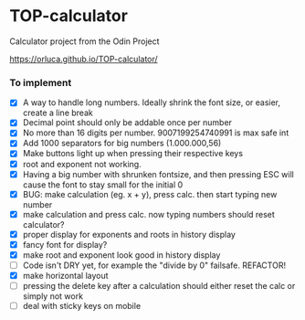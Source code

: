 # TOP-calculator

Calculator project from the Odin Project

https://orluca.github.io/TOP-calculator/

### To implement

- [x] A way to handle long numbers. Ideally shrink the font size, or easier, create a line break
- [x] Decimal point should only be addable once per number
- [x] No more than 16 digits per number. 9007199254740991 is max safe int
- [x] Add 1000 separators for big numbers (1.000.000,56)
- [x] Make buttons light up when pressing their respective keys
- [x] root and exponent not working.
- [x] Having a big number with shrunken fontsize, and then pressing ESC will cause the font to stay small for
      the initial 0
- [x] BUG: make calculation (eg. x + y), press calc. then start typing new number
- [x] make calculation and press calc. now typing numbers should reset calculator?
- [x] proper display for exponents and roots in history display
- [x] fancy font for display?
- [x] make root and exponent look good in history display
- [ ] Code isn't DRY yet, for example the "divide by 0" failsafe. REFACTOR!
- [x] make horizontal layout
- [ ] pressing the delete key after a calculation should either reset the calc or simply not work
- [ ] deal with sticky keys on mobile
